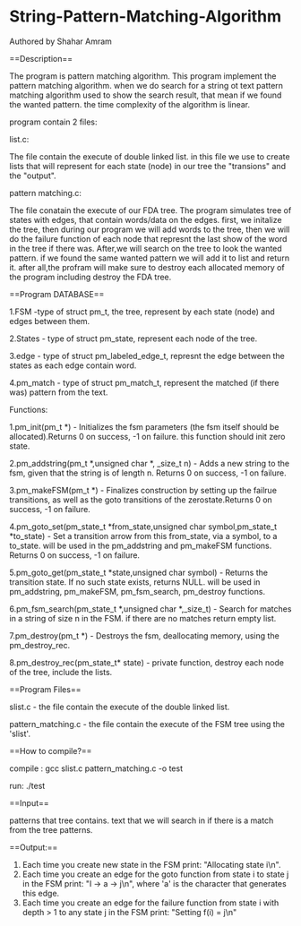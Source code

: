 
# String-Pattern-Matching-Algorithm
Authored by Shahar Amram

==Description==

The program is pattern matching algorithm.
This program implement the pattern matching algorithm.
when we do search for a string ot text pattern matching algorithm used to show the search result, that mean if we found the wanted pattern.
the time complexity of the algorithm is linear.

program contain 2 files:

list.c:

The file contain the execute of double linked list.
in this file we use to create lists that will represent for each state (node) in our tree the "transions" and the "output".

pattern matching.c:

The file conatain the execute of our FDA tree.
The program simulates tree of states with edges, that contain words/data on the edges.
first, we initalize the tree, then during our program we will add words to the tree, then we will do the failure function of each node that represnt the last show of the word in the tree if there was.
After,we will search on the tree to look the wanted pattern. if we found the same wanted pattern we will add it to list and return it. after all,the profram will make sure to destroy each allocated memory of the program including destroy the FDA tree.

 
==Program DATABASE==

1.FSM -type of struct pm_t, the tree, represent by each state (node) and edges between them.

2.States - type of struct pm_state, represent each node of the tree.

3.edge - type of struct pm_labeled_edge_t, represnt the edge between the states as each edge contain word.

4.pm_match - type of struct pm_match_t, represent the matched (if there was) pattern from the text.



Functions:

1.pm_init(pm_t *) - Initializes the fsm parameters (the fsm itself should be allocated).Returns 0 on success, -1 on failure.
this function should init zero state.

2.pm_addstring(pm_t *,unsigned char *, _size_t n) - Adds a new string to the fsm, given that the string is of length n.
Returns 0 on success, -1 on failure.

3.pm_makeFSM(pm_t *) - Finalizes construction by setting up the failrue transitions, as well as the goto transitions of the zerostate.Returns 0 on success, -1 on failure.

4.pm_goto_set(pm_state_t *from_state,unsigned char symbol,pm_state_t *to_state) - Set a transition arrow from this from_state, via a symbol, to a to_state. will be used in the pm_addstring and pm_makeFSM functions. Returns 0 on success, -1 on failure.

5.pm_goto_get(pm_state_t *state,unsigned char symbol) - Returns the transition state.  If no such state exists, returns NULL. will be used in pm_addstring, pm_makeFSM, pm_fsm_search, pm_destroy functions.

6.pm_fsm_search(pm_state_t *,unsigned char *,_size_t) - Search for matches in a string of size n in the FSM. if there are no matches return empty list.

7.pm_destroy(pm_t *) - Destroys the fsm, deallocating memory, using the pm_destroy_rec.

8.pm_destroy_rec(pm_state_t* state) - private function, destroy each node of the tree, include the lists.



==Program Files==

slist.c - the file contain the execute of the double linked list.

pattern_matching.c - the file contain the execute of the FSM tree using the 'slist'.



==How to compile?==

compile : gcc slist.c pattern_matching.c -o test

run: ./test

==Input==

patterns that tree contains.
text that we will search in if there is a match from the tree patterns.

==Output:==
1. Each time you create new state in the FSM print:
"Allocating state i\n".
2. Each time you create an edge for the goto function from state i to state j in the FSM
print: "I -> a -> j\n", where 'a' is the character that generates this edge.
3. Each time you create an edge for the failure function from state i with depth > 1 to
any state j in the FSM print: "Setting f(i) = j\n"

